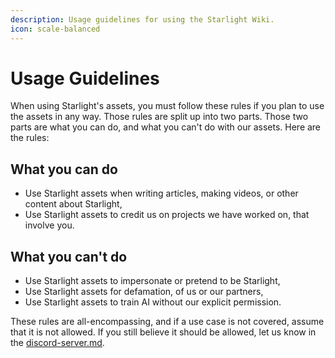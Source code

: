 ```yaml
---
description: Usage guidelines for using the Starlight Wiki.
icon: scale-balanced
---
```


# Usage Guidelines

When using Starlight's assets, you must follow these rules if you plan to use the assets in any way. Those rules are split up into two parts. Those two parts are what you can do, and what you can't do with our assets. Here are the rules:



## What you can do

* Use Starlight assets when writing articles, making videos, or other content about Starlight,
* Use Starlight assets to credit us on projects we have worked on, that involve you.



## What you can't do

* Use Starlight assets to impersonate or pretend to be Starlight,
* Use Starlight assets for defamation, of us or our partners,
* Use Starlight assets to train AI without our explicit permission.



These rules are all-encompassing, and if a use case is not covered, assume that it is not allowed. If you still believe it should be allowed, let us know in the [discord-server.md](../../creations/external/first-party/discord-server.md "mention").
